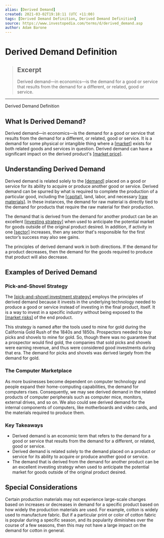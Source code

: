 ```yaml
---
alias: [Derived Demand]
created: 2021-03-02T19:18:11 (UTC +11:00)
tags: [Derived Demand Definition, Derived Demand Definition]
source: https://www.investopedia.com/terms/d/derived_demand.asp
author: Adam Barone
---
```


# Derived Demand Definition

> ## Excerpt
> Derived demand—in economics—is the demand for a good or service that results from the demand for a different, or related, good or service.

---

Derived Demand Definition
## What Is Derived Demand?

Derived demand—in economics—is the demand for a good or service that results from the demand for a different, or related, good or service. It is a demand for some physical or intangible thing where a [[market]](https://www.investopedia.com/terms/m/market.asp) exists for both related goods and services in question. Derived demand can have a significant impact on the derived product's [[market price]](https://www.investopedia.com/terms/m/market-price.asp).

## Understanding Derived Demand

Derived demand is related solely to the [[demand]](https://www.investopedia.com/terms/d/demand.asp) placed on a good or service for its ability to acquire or produce another good or service. Derived demand can be spurred by what is required to complete the production of a particular good, including the [[capital]](https://www.investopedia.com/terms/c/capital.asp), land, labor, and necessary [[raw materials]](https://www.investopedia.com/terms/r/rawmaterials.asp). In these instances, the demand for raw material is directly tied to the demand for products that require the raw material for their production.

The demand that is derived from the demand for another product can be an excellent [[investing strategy]](https://www.investopedia.com/terms/i/investmentstrategy.asp) when used to anticipate the potential market for goods outside of the original product desired. In addition, if activity in one [[sector]](https://www.investopedia.com/terms/s/sector.asp) increases, then any sector that's responsible for the first sector’s success may also see gains.

The principles of derived demand work in both directions. If the demand for a product decreases, then the demand for the goods required to produce that product will also decrease.

## Examples of Derived Demand

### Pick-and-Shovel Strategy

The [[pick-and-shovel investment strategy]](https://www.investopedia.com/terms/p/pick-and-shovel-play.asp) employs the principles of derived demand because it invests in the underlying technology needed to produce a good or service instead of investing in the final product, itself. It is a way to invest in a specific industry without being exposed to the [[market risks]](https://www.investopedia.com/terms/m/marketrisk.asp) of the end product.

This strategy is named after the tools used to mine for gold during the California Gold Rush of the 1840s and 1850s. Prospectors needed to buy picks and shovels to mine for gold. So, though there was no guarantee that a prospector would find gold, the companies that sold picks and shovels were earning revenue, and thus were considered good investments during that era. The demand for picks and shovels was derived largely from the demand for gold.

### The Computer Marketplace

As more businesses become dependent on computer technology and people expand their home-computing capabilities, the demand for computers rises. Consequently, we may see derived demand in the related products of computer peripherals such as computer mice, monitors, external drives, and so on. We also could see derived demand for the internal components of computers, like motherboards and video cards, and the materials required to produce them.

### Key Takeaways

-   Derived demand is an economic term that refers to the demand for a good or service that results from the demand for a different, or related, good or service.
-   Derived demand is related solely to the demand placed on a product or service for its ability to acquire or produce another good or service.
-   The demand that is derived from the demand for another product can be an excellent investing strategy when used to anticipate the potential market for goods outside of the original product desired.

## Special Considerations

Certain production materials may not experience large-scale changes based on increases or decreases in demand for a specific product based on how widely the production materials are used. For example, cotton is widely used to manufacture fabric. But if a particular print or color of cotton fabric is popular during a specific season, and its popularity diminishes over the course of a few seasons, then this may not have a large impact on the demand for cotton in general.
